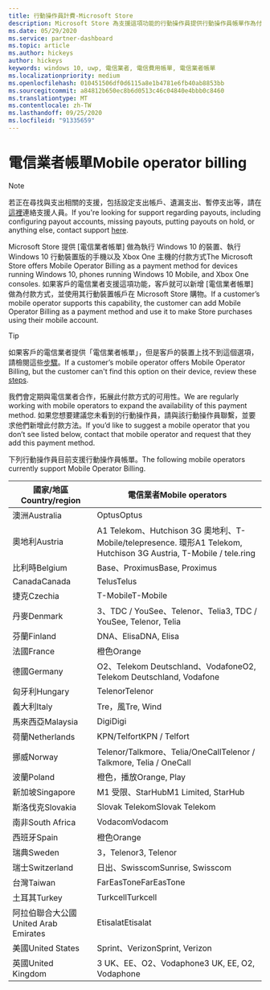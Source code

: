 ```yaml
---
title: 行動操作員計費-Microsoft Store
description: Microsoft Store 為支援這項功能的行動操作員提供行動操作員帳單作為付款條件。
ms.date: 05/29/2020
ms.service: partner-dashboard
ms.topic: article
ms.author: hickeys
author: hickeys
keywords: windows 10, uwp, 電信業者, 電信費用帳單, 電信業者帳單
ms.localizationpriority: medium
ms.openlocfilehash: 010451506df0d6115a8e1b4781e6fb40ab8853bb
ms.sourcegitcommit: a84812b650ec8b6d0513c46c04840e4bbb0c8460
ms.translationtype: MT
ms.contentlocale: zh-TW
ms.lasthandoff: 09/25/2020
ms.locfileid: "91335659"
---
```

# <a name="mobile-operator-billing"></a><span data-ttu-id="f634a-104">電信業者帳單</span><span class="sxs-lookup"><span data-stu-id="f634a-104">Mobile operator billing</span></span>

> [!NOTE]
> <span data-ttu-id="f634a-105">若正在尋找與支出相關的支援，包括設定支出帳戶、遺漏支出、暫停支出等，請在[這裡](https://developer.microsoft.com/windows/support)連絡支援人員。</span><span class="sxs-lookup"><span data-stu-id="f634a-105">If you're looking for support regarding payouts, including configuring payout accounts, missing payouts, putting payouts on hold, or anything else, contact support [here](https://developer.microsoft.com/windows/support).</span></span>

<span data-ttu-id="f634a-106">Microsoft Store 提供 [電信業者帳單] 做為執行 Windows 10 的裝置、執行 Windows 10 行動裝置版的手機以及 Xbox One 主機的付款方式</span><span class="sxs-lookup"><span data-stu-id="f634a-106">The Microsoft Store offers Mobile Operator Billing as a payment method for devices running Windows 10, phones running Windows 10 Mobile, and Xbox One consoles.</span></span> <span data-ttu-id="f634a-107">如果客戶的電信業者支援這項功能，客戶就可以新增 [電信業者帳單] 做為付款方式，並使用其行動裝置帳戶在 Microsoft Store 購物。</span><span class="sxs-lookup"><span data-stu-id="f634a-107">If a customer’s mobile operator supports this capability, the customer can add Mobile Operator Billing as a payment method and use it to make Store purchases using their mobile account.</span></span>

> [!TIP]
>  <span data-ttu-id="f634a-108">如果客戶的電信業者提供「電信業者帳單」，但是客戶的裝置上找不到這個選項，請檢閱這些[步驟](https://support.microsoft.com/instantanswers/b25d6dd6-fb8b-3710-1e13-4d30eb01b51f)。</span><span class="sxs-lookup"><span data-stu-id="f634a-108">If a customer’s mobile operator offers Mobile Operator Billing, but the customer can't find this option on their device, review these [steps](https://support.microsoft.com/instantanswers/b25d6dd6-fb8b-3710-1e13-4d30eb01b51f).</span></span>

<span data-ttu-id="f634a-109">我們會定期與電信業者合作，拓展此付款方式的可用性。</span><span class="sxs-lookup"><span data-stu-id="f634a-109">We are regularly working with mobile operators to expand the availability of this payment method.</span></span> <span data-ttu-id="f634a-110">如果您想要建議您未看到的行動操作員，請與該行動操作員聯繫，並要求他們新增此付款方法。</span><span class="sxs-lookup"><span data-stu-id="f634a-110">If you’d like to suggest a mobile operator that you don’t see listed below, contact that mobile operator and request that they add this payment method.</span></span>

<span data-ttu-id="f634a-111">下列行動操作員目前支援行動操作員帳單。</span><span class="sxs-lookup"><span data-stu-id="f634a-111">The following mobile operators currently support Mobile Operator Billing.</span></span>

| <span data-ttu-id="f634a-112">國家/地區</span><span class="sxs-lookup"><span data-stu-id="f634a-112">Country/region</span></span>       | <span data-ttu-id="f634a-113">電信業者</span><span class="sxs-lookup"><span data-stu-id="f634a-113">Mobile operators</span></span>                                        |
|----------------------|---------------------------------------------------------|
| <span data-ttu-id="f634a-114">澳洲</span><span class="sxs-lookup"><span data-stu-id="f634a-114">Australia</span></span>            | <span data-ttu-id="f634a-115">Optus</span><span class="sxs-lookup"><span data-stu-id="f634a-115">Optus</span></span>                                                   |
| <span data-ttu-id="f634a-116">奧地利</span><span class="sxs-lookup"><span data-stu-id="f634a-116">Austria</span></span>              | <span data-ttu-id="f634a-117">A1 Telekom、Hutchison 3G 奧地利、T-Mobile/telepresence. 環形</span><span class="sxs-lookup"><span data-stu-id="f634a-117">A1 Telekom, Hutchison 3G Austria, T-Mobile / tele.ring</span></span>  |
| <span data-ttu-id="f634a-118">比利時</span><span class="sxs-lookup"><span data-stu-id="f634a-118">Belgium</span></span>              | <span data-ttu-id="f634a-119">Base、Proximus</span><span class="sxs-lookup"><span data-stu-id="f634a-119">Base, Proximus</span></span>                                          |
| <span data-ttu-id="f634a-120">Canada</span><span class="sxs-lookup"><span data-stu-id="f634a-120">Canada</span></span>               | <span data-ttu-id="f634a-121">Telus</span><span class="sxs-lookup"><span data-stu-id="f634a-121">Telus</span></span>                                                   |
| <span data-ttu-id="f634a-122">捷克</span><span class="sxs-lookup"><span data-stu-id="f634a-122">Czechia</span></span>              | <span data-ttu-id="f634a-123">T-Mobile</span><span class="sxs-lookup"><span data-stu-id="f634a-123">T-Mobile</span></span>                                                |
| <span data-ttu-id="f634a-124">丹麥</span><span class="sxs-lookup"><span data-stu-id="f634a-124">Denmark</span></span>              | <span data-ttu-id="f634a-125">3、TDC / YouSee、Telenor、Telia</span><span class="sxs-lookup"><span data-stu-id="f634a-125">3, TDC / YouSee, Telenor, Telia</span></span>                         |
| <span data-ttu-id="f634a-126">芬蘭</span><span class="sxs-lookup"><span data-stu-id="f634a-126">Finland</span></span>              | <span data-ttu-id="f634a-127">DNA、Elisa</span><span class="sxs-lookup"><span data-stu-id="f634a-127">DNA, Elisa</span></span>                                              |
| <span data-ttu-id="f634a-128">法國</span><span class="sxs-lookup"><span data-stu-id="f634a-128">France</span></span>               | <span data-ttu-id="f634a-129">橙色</span><span class="sxs-lookup"><span data-stu-id="f634a-129">Orange</span></span>                                                  |
| <span data-ttu-id="f634a-130">德國</span><span class="sxs-lookup"><span data-stu-id="f634a-130">Germany</span></span>              | <span data-ttu-id="f634a-131">O2、Telekom Deutschland、Vodafone</span><span class="sxs-lookup"><span data-stu-id="f634a-131">O2, Telekom Deutschland, Vodafone</span></span>                       |
| <span data-ttu-id="f634a-132">匈牙利</span><span class="sxs-lookup"><span data-stu-id="f634a-132">Hungary</span></span>              | <span data-ttu-id="f634a-133">Telenor</span><span class="sxs-lookup"><span data-stu-id="f634a-133">Telenor</span></span>                                                 |
| <span data-ttu-id="f634a-134">義大利</span><span class="sxs-lookup"><span data-stu-id="f634a-134">Italy</span></span>                | <span data-ttu-id="f634a-135">Tre，風</span><span class="sxs-lookup"><span data-stu-id="f634a-135">Tre, Wind</span></span>                                               |
| <span data-ttu-id="f634a-136">馬來西亞</span><span class="sxs-lookup"><span data-stu-id="f634a-136">Malaysia</span></span>             | <span data-ttu-id="f634a-137">Digi</span><span class="sxs-lookup"><span data-stu-id="f634a-137">Digi</span></span>                                                    |
| <span data-ttu-id="f634a-138">荷蘭</span><span class="sxs-lookup"><span data-stu-id="f634a-138">Netherlands</span></span>          | <span data-ttu-id="f634a-139">KPN/Telfort</span><span class="sxs-lookup"><span data-stu-id="f634a-139">KPN / Telfort</span></span>                                           |
| <span data-ttu-id="f634a-140">挪威</span><span class="sxs-lookup"><span data-stu-id="f634a-140">Norway</span></span>               | <span data-ttu-id="f634a-141">Telenor/Talkmore、Telia/OneCall</span><span class="sxs-lookup"><span data-stu-id="f634a-141">Telenor / Talkmore, Telia / OneCall</span></span>                     |
| <span data-ttu-id="f634a-142">波蘭</span><span class="sxs-lookup"><span data-stu-id="f634a-142">Poland</span></span>               | <span data-ttu-id="f634a-143">橙色，播放</span><span class="sxs-lookup"><span data-stu-id="f634a-143">Orange, Play</span></span>                                            |
| <span data-ttu-id="f634a-144">新加坡</span><span class="sxs-lookup"><span data-stu-id="f634a-144">Singapore</span></span>            | <span data-ttu-id="f634a-145">M1 受限、StarHub</span><span class="sxs-lookup"><span data-stu-id="f634a-145">M1 Limited, StarHub</span></span>                                     |
| <span data-ttu-id="f634a-146">斯洛伐克</span><span class="sxs-lookup"><span data-stu-id="f634a-146">Slovakia</span></span>             | <span data-ttu-id="f634a-147">Slovak Telekom</span><span class="sxs-lookup"><span data-stu-id="f634a-147">Slovak Telekom</span></span>                                          |
| <span data-ttu-id="f634a-148">南非</span><span class="sxs-lookup"><span data-stu-id="f634a-148">South Africa</span></span>         | <span data-ttu-id="f634a-149">Vodacom</span><span class="sxs-lookup"><span data-stu-id="f634a-149">Vodacom</span></span>                                                 |
| <span data-ttu-id="f634a-150">西班牙</span><span class="sxs-lookup"><span data-stu-id="f634a-150">Spain</span></span>                | <span data-ttu-id="f634a-151">橙色</span><span class="sxs-lookup"><span data-stu-id="f634a-151">Orange</span></span>                                                  |
| <span data-ttu-id="f634a-152">瑞典</span><span class="sxs-lookup"><span data-stu-id="f634a-152">Sweden</span></span>               | <span data-ttu-id="f634a-153">3，Telenor</span><span class="sxs-lookup"><span data-stu-id="f634a-153">3, Telenor</span></span>                                              |
| <span data-ttu-id="f634a-154">瑞士</span><span class="sxs-lookup"><span data-stu-id="f634a-154">Switzerland</span></span>          | <span data-ttu-id="f634a-155">日出、Swisscom</span><span class="sxs-lookup"><span data-stu-id="f634a-155">Sunrise, Swisscom</span></span>                                       |
| <span data-ttu-id="f634a-156">台灣</span><span class="sxs-lookup"><span data-stu-id="f634a-156">Taiwan</span></span>               | <span data-ttu-id="f634a-157">FarEasTone</span><span class="sxs-lookup"><span data-stu-id="f634a-157">FarEasTone</span></span>                                              |
| <span data-ttu-id="f634a-158">土耳其</span><span class="sxs-lookup"><span data-stu-id="f634a-158">Turkey</span></span>               | <span data-ttu-id="f634a-159">Turkcell</span><span class="sxs-lookup"><span data-stu-id="f634a-159">Turkcell</span></span>                                                |
| <span data-ttu-id="f634a-160">阿拉伯聯合大公國</span><span class="sxs-lookup"><span data-stu-id="f634a-160">United Arab Emirates</span></span> | <span data-ttu-id="f634a-161">Etisalat</span><span class="sxs-lookup"><span data-stu-id="f634a-161">Etisalat</span></span>                                                |
| <span data-ttu-id="f634a-162">美國</span><span class="sxs-lookup"><span data-stu-id="f634a-162">United States</span></span>        | <span data-ttu-id="f634a-163">Sprint、Verizon</span><span class="sxs-lookup"><span data-stu-id="f634a-163">Sprint, Verizon</span></span>                                         |
| <span data-ttu-id="f634a-164">英國</span><span class="sxs-lookup"><span data-stu-id="f634a-164">United Kingdom</span></span>       | <span data-ttu-id="f634a-165">3 UK、EE、O2、Vodaphone</span><span class="sxs-lookup"><span data-stu-id="f634a-165">3 UK, EE, O2, Vodaphone</span></span>                                 |
